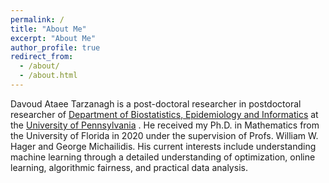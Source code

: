 ```yaml
---
permalink: /
title: "About Me"
excerpt: "About Me"
author_profile: true
redirect_from: 
  - /about/
  - /about.html
---
```


Davoud Ataee Tarzanagh is a post-doctoral researcher in postdoctoral researcher of [Department of Biostatistics, Epidemiology and Informatics](https://www.dbei.med.upenn.edu/) at the [University of Pennsylvania](https://www.upenn.edu/) . He received my Ph.D. in Mathematics from the University of Florida in 2020 under the supervision of Profs. William W. Hager and George Michailidis.  His current interests include understanding machine learning through a detailed understanding of optimization, online learning, algorithmic fairness, and practical data analysis. 

